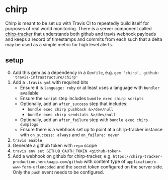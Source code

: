 # chirp

Chirp is meant to be set up with Travis CI to repeatedly build itself for
purposes of real world monitoring.  There is a server component called
[chirp-tracker](https://github.com/travis-infrastructure/chirp-tracker) that
understands both github and travis webhook payloads and keeps a record of
timestamps and commits from each such that a delta may be used as a simple
metric for high level alerts.

## setup

0. Add this gem as a dependency in a `Gemfile`, e.g.
   `gem 'chirp', github: 'travis-infrastructure/chirp'`
0. Add a `.travis.yml` with required bits
    * Ensure it is `language: ruby` or at least uses a language with `bundler`
      available
    * Ensure the `script` step includes `bundle exec chirp scripts`
    * Optionally, add an `after_success` step that includes:
        * `bundle exec chirp pushback &>/dev/null`
        * `bundle exec chirp sendstats &>/dev/null`
    * Optionally, add an `after_failure` step with `bundle exec chirp dumplogs`
    * Ensure there is a webhook set up to point at a chirp-tracker instance with
      `on_success: always` and `on_failure: never`
0. `travis enable`
0. Generate a github token with `repo` scope
0. `travis env set GITHUB_OAUTH_TOKEN <github-token>`
0. Add a webhook on github for chirp-tracker, e.g.
   `https://chirp-tracker-production.herokuapp.com/github` with content type of
   `application/x-www-form-urlencoded` and the secret token configured on the
   server side.  Only the `push` event needs to be configured.
